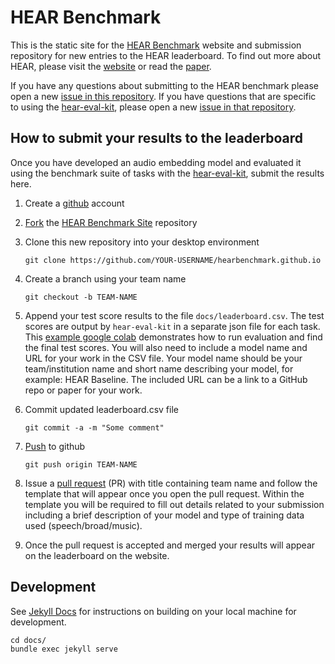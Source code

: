 # HEAR Benchmark

This is the static site for the [HEAR Benchmark](https://neuralaudio.ai/)
website and submission repository for new entries to the HEAR leaderboard. To find out
more about HEAR, please visit the [website](https://neuralaudio.ai/)
or read the [paper](https://arxiv.org/abs/2203.03022).

If you have any questions about submitting to the HEAR benchmark please open a new [issue
in this repository](https://github.com/neuralaudio/neuralaudio.github.io/issues). If you
have questions that are specific to using the [hear-eval-kit](https://github.com/neuralaudio/hear-eval-kit),
please open a new [issue in that repository](https://github.com/neuralaudio/hear-eval-kit/issues).

## How to submit your results to the leaderboard

Once you have developed an audio embedding model and evaluated it using the benchmark
suite of tasks with the [hear-eval-kit](https://github.com/neuralaudio/hear-eval-kit),
submit the results here.

1. Create a [github](https://github.com) account

2. [Fork](https://help.github.com/articles/fork-a-repo/) the [HEAR Benchmark Site](https://github.com/neuralaudio/neuralaudio.github.io/issues) repository

3. Clone this new repository into your desktop environment

   ```
   git clone https://github.com/YOUR-USERNAME/hearbenchmark.github.io
   ```

4. Create a branch using your team name

   ```
   git checkout -b TEAM-NAME
   ```

5. Append your test score results to the file `docs/leaderboard.csv`. The test scores are
   output by `hear-eval-kit` in a separate json file for
   each task. This [example google colab](https://colab.research.google.com/github/neuralaudio/hear-eval-kit/blob/main/heareval_evaluation_example.ipynb)
   demonstrates how to run evaluation and find the final test scores. You will also need
   to include a model name and URL for your work in the CSV file. Your model name should
   be your team/institution name and short name describing your model, for example: HEAR Baseline.
   The included URL can be a link to a GitHub repo or paper for your work.

6. Commit updated leaderboard.csv file

   ```
   git commit -a -m "Some comment"
   ```

7. [Push](https://help.github.com/articles/pushing-to-a-remote/) to github

   ```
   git push origin TEAM-NAME
   ```

8. Issue a [pull request](https://help.github.com/articles/using-pull-requests/) (PR) 
   with title containing team name and follow the template that will appear 
   once you open the pull request. Within the template you will be required
   to fill out details related to your submission including a brief description of your
   model and type of training data used (speech/broad/music).

9. Once the pull request is accepted and merged your results will appear on the leaderboard
    on the website.

## Development

See [Jekyll Docs](https://jekyllrb.com/docs/) for instructions on
building on your local machine for development.

```
cd docs/
bundle exec jekyll serve
```

